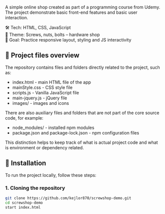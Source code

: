 A simple online shop created as part of a programming course from Udemy. The project demonstrate basic front-end features and basic user interaction.

🛠️ Tech: HTML, CSS, JavaScript  
🛒 Theme: Screws, nuts, bolts – hardware shop  
🎯 Goal: Practice responsive layout, styling and JS interactivity

## 📁 Project files overview
The repository contains files and folders directly related to the project, such as:
- index.html - main HTML file of the app
- mainStyle.css - CSS style file
- scripts.js - Vanilla JavaScript file
- main-jquery.js - jQuery file
- images/ - images and icons

There are also auxiliary files and folders that are not part of the core source code, for example:
- node_modules/ - installed npm modules
- package.json and package-lock.json - npm configuration files

This distinction helps to keep track of what is actual project code and what is environment or dependency related.

## 🔧 Installation

To run the project locally, follow these steps:

### 1. Cloning the repository

```bash
git clone https://github.com/kejlor870/screwshop-demo.git
cd screwshop-demo
start index.html
